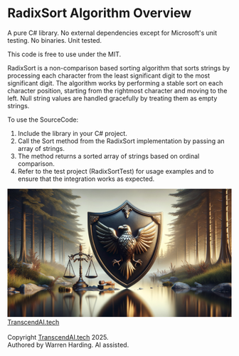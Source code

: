 # RadixSort Algorithm Overview

A pure C# library. No external dependencies except for Microsoft's unit testing. No binaries. Unit tested.

This code is free to use under the MIT.

RadixSort is a non-comparison based sorting algorithm that sorts strings by processing each character from the least significant digit to the most significant digit. The algorithm works by performing a stable sort on each character position, starting from the rightmost character and moving to the left. Null string values are handled gracefully by treating them as empty strings.

To use the SourceCode:
1. Include the library in your C# project.
2. Call the Sort method from the RadixSort implementation by passing an array of strings.
3. The method returns a sorted array of strings based on ordinal comparison.
4. Refer to the test project (RadixSortTest) for usage examples and to ensure that the integration works as expected.

![AI Image](aiimage.jpg)
[TranscendAI.tech](https://TranscendAI.tech)<br>
<br>
Copyright [TranscendAI.tech](https://TranscendAI.tech) 2025.</br>
Authored by Warren Harding. AI assisted.
